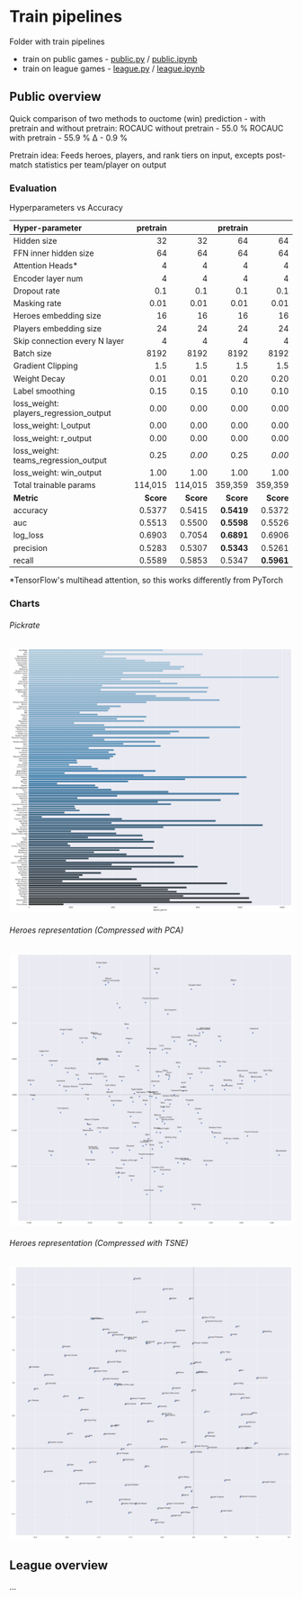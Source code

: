# Train pipelines

Folder with train pipelines

* train on public games - [public.py](public.py) / [public.ipynb](public.ipynb)
* train on league games - [league.py](league.py) / [league.ipynb](league.ipynb)

## Public overview

Quick comparison of two methods to ouctome (win) prediction - with pretrain and without pretrain:
ROCAUC without pretrain - 55.0 %
ROCAUC with pretrain    - 55.9 %
Δ - 0.9 %

Pretrain idea:
Feeds heroes, players, and rank tiers on input, excepts post-match statistics per team/player on output

### Evaluation

Hyperparameters vs Accuracy

| Hyper-parameter                        |        pretrain |                 |        pretrain |                 |
| :------------------------------------- | --------------: | --------------: | --------------: | --------------: |
| Hidden size                            |              32 |              32 |              64 |              64 |
| FFN inner hidden size                  |              64 |              64 |              64 |              64 |
| Attention Heads*                       |               4 |               4 |               4 |               4 |
| Encoder layer num                      |               4 |               4 |               4 |               4 |
| Dropout rate                           |             0.1 |             0.1 |             0.1 |             0.1 |
| Masking rate                           |            0.01 |            0.01 |            0.01 |            0.01 |
| Heroes embedding size                  |              16 |              16 |              16 |              16 |
| Players embedding size                 |              24 |              24 |              24 |              24 |
| Skip connection every N layer         |               4 |               4 |               4 |               4 |
| Batch size                             |            8192 |            8192 |            8192 |            8192 |
| Gradient Clipping                      |             1.5 |             1.5 |             1.5 |             1.5 |
| Weight Decay                           |            0.01 |            0.01 |            0.20 |            0.20 |
| Label smoothing                        |            0.15 |            0.15 |            0.10 |            0.10 |
| loss_weight: players_regression_output |            0.00 |            0.00 |            0.00 |            0.00 |
| loss_weight: l_output                  |            0.00 |            0.00 |            0.00 |            0.00 |
| loss_weight: r_output                  |            0.00 |            0.00 |            0.00 |            0.00 |
| loss_weight: teams_regression_output   |            0.25 |        *0.00* |            0.25 |        *0.00* |
| loss_weight: win_output                |            1.00 |            1.00 |            1.00 |            1.00 |
| Total trainable  params                |         114,015 |         114,015 |         359,359 |         359,359 |
| **Metric**                       | **Score** | **Score** | **Score** | **Score** |
| accuracy                               |          0.5377 |          0.5415 |     **0.5419** |          0.5372 |
| auc                                    |          0.5513 |          0.5500 |     **0.5598** |          0.5526 |
| log_loss                               |          0.6903 |          0.7054 |     **0.6891** |          0.6906 |
| precision                              |          0.5283 |          0.5307 |     **0.5343** |          0.5261 |
| recall                                 |          0.5589 |          0.5853 |          0.5347 |     **0.5961** |

*TensorFlow's multihead attention, so this works differently from PyTorch

### Charts

###### Pickrate

![pickrate](output/heroes_pickrate.png)

###### Heroes representation (Compressed with PCA)

![PCA_heroes](output/embeddings/PCA_heroes.png)

###### Heroes representation (Compressed with TSNE)

![TSNE_heroes](output/embeddings/TSNE_heroes.png)

## League overview

...
